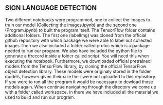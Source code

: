 ## SIGN LANGUAGE DETECTION

Two different notebooks were programmed, one to collect the images to train our model (Collecting the images.ipynb) and the second one (Program.ipynb) to built the program itself.
The TensorFlow folder contains additional folders. The first one (labelImg) was cloned from the official github repository with which package we were able to label out collected images.Then we also included a folder called protoc which is a package needed to run our program. 
We also have included the python file to generate a tfrecord inside a folder called script. You will need this when executing the notebook. 
Furthermore, we downloaded official pretrained models from the TensorFlow library, by cloning the official TensorFlow object detection library. These models were originaly stored in the folder models, however given their size their were not uploaded to this repository. If you were to run all the program it would be necessary to dowload those models again.
When continue navigating through the directory we come up with a folder called workspace. In there we have included all the material we used to build and run our program. 





